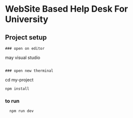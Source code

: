 # WebSite Based Help Desk For University

## Project setup
```
### open on editor 
```
  may visual studio
  ```

### open new therminal
```
  cd my-project
  ```
  npm install
  ```
### to run
```
  npm run dev
  ```



